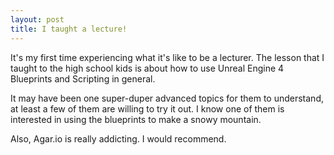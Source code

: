 ```yaml
---
layout: post
title: I taught a lecture!
---
```


It's my first time experiencing what it's like to be a lecturer. The lesson that I taught to the high school kids is about how to use Unreal Engine 4 Blueprints and Scripting in general.

It may have been one super-duper advanced topics for them to understand, at least a few of them are willing to try it out. I know one of them is interested in using the blueprints to make a snowy mountain.

Also, Agar.io is really addicting. I would recommend.